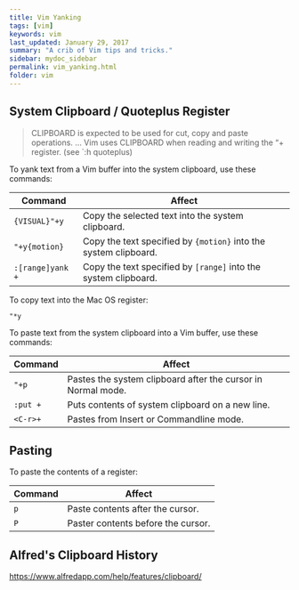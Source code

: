 ```yaml
---
title: Vim Yanking 
tags: [vim]
keywords: vim 
last_updated: January 29, 2017
summary: "A crib of Vim tips and tricks."
sidebar: mydoc_sidebar
permalink: vim_yanking.html
folder: vim 
---
```


## System Clipboard / Quoteplus Register

> CLIPBOARD is expected to be used for cut, copy and paste operations. … Vim uses CLIPBOARD when reading and writing the “+ register. (see `:h quoteplus)

To yank text from a Vim buffer into the system clipboard, use these commands:

Command | Affect
--- | ------
`{VISUAL}"+y` | Copy the selected text into the system clipboard.
`"+y{motion}` | Copy the text specified by `{motion}` into the system clipboard.
`:[range]yank +` | Copy the text specified by `[range]` into the system clipboard.

To copy text into the Mac OS register:

```
"*y
```

To paste text from the system clipboard into a Vim buffer, use these commands:

Command | Affect
--- | ------
`"+p` | Pastes the system clipboard after the cursor in Normal mode.
`:put +` | Puts contents of system clipboard on a new line.
`<C-r>+` | Pastes from Insert or Commandline mode.

## Pasting 
To paste the contents of a register:

Command | Affect
--- | ------
`p` | Paste contents after the cursor.
`P` | Paster contents before the cursor.

## Alfred's Clipboard History
<https://www.alfredapp.com/help/features/clipboard/>

